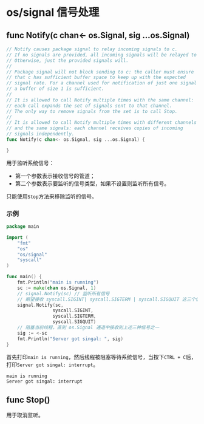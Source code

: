 # os/signal 信号处理

## func Notify(c chan<- os.Signal, sig ...os.Signal)

```go
// Notify causes package signal to relay incoming signals to c.
// If no signals are provided, all incoming signals will be relayed to c.
// Otherwise, just the provided signals will.
//
// Package signal will not block sending to c: the caller must ensure
// that c has sufficient buffer space to keep up with the expected
// signal rate. For a channel used for notification of just one signal value,
// a buffer of size 1 is sufficient.
//
// It is allowed to call Notify multiple times with the same channel:
// each call expands the set of signals sent to that channel.
// The only way to remove signals from the set is to call Stop.
//
// It is allowed to call Notify multiple times with different channels
// and the same signals: each channel receives copies of incoming
// signals independently.
func Notify(c chan<- os.Signal, sig ...os.Signal) {

}
```

用于监听系统信号：

- 第一个参数表示接收信号的管道；
- 第二个参数表示要监听的信号类型，如果不设置则监听所有信号。

只能使用`Stop`方法来移除监听的信号。

### 示例

```go
package main

import (
	"fmt"
    "os"
    "os/signal"
    "syscall"
)

func main() {
    fmt.Println("main is running")
    sc := make(chan os.Signal, 1)
    // signal.Notify(sc) // 监听所有信号
    // 期望接收 syscall.SIGINT| syscall.SIGTERM | syscall.SIGQUIT 这三个信号
    signal.Notify(sc, 
                 syscall.SIGINT,
                 syscall.SIGTERM,
                 syscall.SIGQUIT)
    // 阻塞当前线程，直到 os.Signal 通道中接收到上述三种信号之一
    sig := <-sc
    fmt.Println("Server got singal: ", sig)
}
```

首先打印`main is running`，然后线程被阻塞等待系统信号，当按下`CTRL + C`后，打印`Server got singal: interrupt`。

```
main is running
Server got singal: interrupt
```

## func Stop()

用于取消监听。